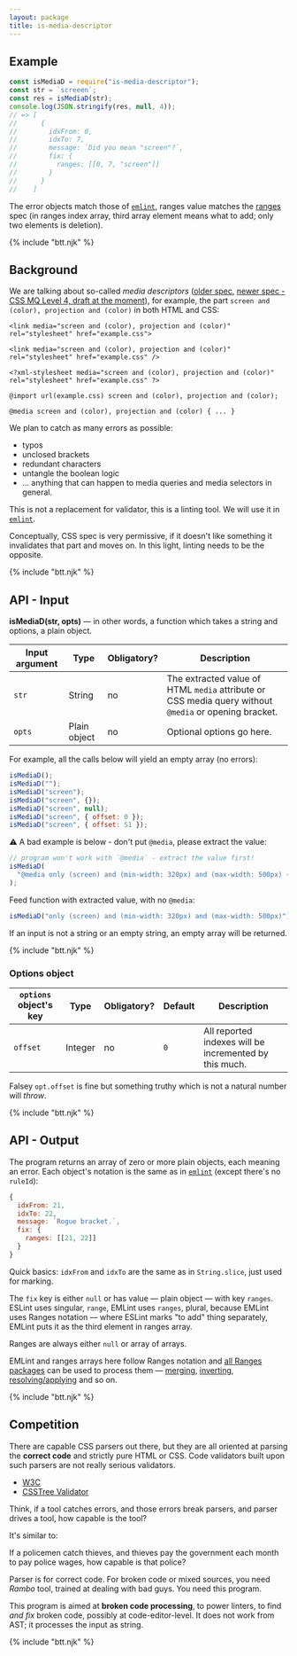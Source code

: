 ```yaml
---
layout: package
title: is-media-descriptor
---
```


## Example

```js
const isMediaD = require("is-media-descriptor");
const str = `screeen`;
const res = isMediaD(str);
console.log(JSON.stringify(res, null, 4));
// => [
//      {
//        idxFrom: 0,
//        idxTo: 7,
//        message: `Did you mean "screen"?`,
//        fix: {
//          ranges: [[0, 7, "screen"]]
//        }
//      }
//    ]
```

The error objects match those of [`emlint`](/os/emlint/), ranges value matches the [ranges](/ranges/) spec (in ranges index array, third array element means what to add; only two elements is deletion).

{% include "btt.njk" %}

## Background

We are talking about so-called _media descriptors_ ([older spec](https://www.w3.org/TR/html4/types.html#type-media-descriptors), [newer spec - CSS MQ Level 4, draft at the moment](https://drafts.csswg.org/mediaqueries/)), for example, the part `screen and (color), projection and (color)` in both HTML and CSS:

```
<link media="screen and (color), projection and (color)" rel="stylesheet" href="example.css">

<link media="screen and (color), projection and (color)" rel="stylesheet" href="example.css" />

<?xml-stylesheet media="screen and (color), projection and (color)" rel="stylesheet" href="example.css" ?>

@import url(example.css) screen and (color), projection and (color);

@media screen and (color), projection and (color) { ... }
```

We plan to catch as many errors as possible:

- typos
- unclosed brackets
- redundant characters
- untangle the boolean logic
- ... anything that can happen to media queries and media selectors in general.

This is not a replacement for validator, this is a linting tool. We will use it in [`emlint`](/os/emlint/).

Conceptually, CSS spec is very permissive, if it doesn't like something it invalidates that part and moves on. In this light, linting needs to be the opposite.

{% include "btt.njk" %}

## API - Input

**isMediaD(str, opts)** — in other words, a function which takes a string and options, a plain object.

| Input argument | Type         | Obligatory? | Description                                                                                           |
| -------------- | ------------ | ----------- | ----------------------------------------------------------------------------------------------------- |
| `str`          | String       | no          | The extracted value of HTML `media` attribute or CSS media query without `@media` or opening bracket. |
| `opts`         | Plain object | no          | Optional options go here.                                                                             |

For example, all the calls below will yield an empty array (no errors):

```js
isMediaD();
isMediaD("");
isMediaD("screen");
isMediaD("screen", {});
isMediaD("screen", null);
isMediaD("screen", { offset: 0 });
isMediaD("screen", { offset: 51 });
```

⚠️ A bad example is below - don't put `@media`, please extract the value:

```js
// program won't work with `@media` - extract the value first!
isMediaD(
  "@media only (screen) and (min-width: 320px) and (max-width: 500px) {"
);
```

Feed function with extracted value, with no `@media`:

```js
isMediaD("only (screen) and (min-width: 320px) and (max-width: 500px)");
```

If an input is not a string or an empty string, an empty array will be returned.

{% include "btt.njk" %}

### Options object

| `options` object's key | Type    | Obligatory? | Default | Description                                            |
| ---------------------- | ------- | ----------- | ------- | ------------------------------------------------------ |
| `offset`               | Integer | no          | `0`     | All reported indexes will be incremented by this much. |

Falsey `opt.offset` is fine but something truthy which is not a natural number will _throw_.

{% include "btt.njk" %}

## API - Output

The program returns an array of zero or more plain objects, each meaning an error. Each object's notation is the same as in [`emlint`](/os/emlint/) (except there's no `ruleId`):

```js
{
  idxFrom: 21,
  idxTo: 22,
  message: `Rogue bracket.`,
  fix: {
    ranges: [[21, 22]]
  }
}
```

Quick basics: `idxFrom` and `idxTo` are the same as in `String.slice`, just used for marking.

The `fix` key is either `null` or has value — plain object — with key `ranges`. ESLint uses singular, `range`, EMLint uses `ranges`, plural, because EMLint uses Ranges notation — where ESLint marks "to add" thing separately, EMLint puts it as the third element in ranges array.

Ranges are always either `null` or array of arrays.

EMLint and ranges arrays here follow Ranges notation and [all Ranges packages](/ranges/) can be used to process them — [merging](/os/ranges-merge/), [inverting](/os/ranges-invert/), [resolving/applying](/os/ranges-apply/) and so on.

{% include "btt.njk" %}

## Competition

There are capable CSS parsers out there, but they are all oriented at parsing the **correct code** and strictly pure HTML or CSS. Code validators built upon such parsers are not really serious validators.

- [W3C](http://jigsaw.w3.org/css-validator/#validate_by_input+with_options)
- [CSSTree Validator](https://csstree.github.io/docs/validator.html)

Think, if a tool catches errors, and those errors break parsers, and parser drives a tool, how capable is the tool?

It's similar to:

If a policemen catch thieves, and thieves pay the government each month to pay police wages, how capable is that police?

Parser is for correct code. For broken code or mixed sources, you need _Rambo_ tool, trained at dealing with bad guys. You need this program.

This program is aimed at **broken code processing**, to power linters, to find _and fix_ broken code, possibly at code-editor-level. It does not work from AST; it processes the input as string.

{% include "btt.njk" %}

